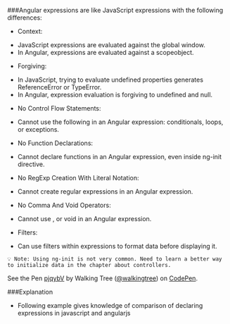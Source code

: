 ###Angular expressions are like JavaScript expressions with the following differences:

*	Context: 
  - JavaScript expressions are evaluated against the global window. 
  - In Angular, expressions are evaluated against a scopeobject.
*	Forgiving: 
  - In JavaScript, trying to evaluate undefined properties generates ReferenceError or TypeError. 
  - In Angular, expression evaluation is forgiving to undefined and null.
*	No Control Flow Statements: 
  - Cannot use the following in an Angular expression: conditionals, loops, or exceptions.
*	No Function Declarations: 
  - Cannot declare functions in an Angular expression, even inside ng-init directive.
*	No RegExp Creation With Literal Notation: 
  - Cannot create regular expressions in an Angular expression.
*	No Comma And Void Operators:
  - Cannot use , or void in an Angular expression.
*	Filters: 
  - Can use filters within expressions to format data before displaying it.
   
`💡 Note: Using ng-init is not very common. Need to learn a better way to initialize data in the chapter about controllers.`



<p data-height="268" data-theme-id="0" data-slug-hash="pjqybV" data-default-tab="result" data-user="walkingtree" class='codepen'>See the Pen <a href='http://codepen.io/walkingtree/pen/pjqybV/'>pjqybV</a> by Walking Tree (<a href='http://codepen.io/walkingtree'>@walkingtree</a>) on <a href='http://codepen.io'>CodePen</a>.</p>
<script async src="//assets.codepen.io/assets/embed/ei.js"></script>

###Explanation
* Following example gives knowledge of comparison of declaring expressions in javascript and angularjs

